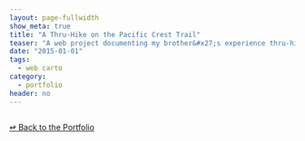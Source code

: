```yaml
---
layout: page-fullwidth
show_meta: true
title: "A Thru-Hike on the Pacific Crest Trail"
teaser: "A web project documenting my brother&#x27;s experience thru-hiking the PCT."
date: "2015-01-01"
tags:
  - web carto 
category:
  - portfolio
header: no
---
```





<img class="portfolio" src="{{site.url}}{{site.baseurl}}/images/" alt="">


[<span class="back-arrow">&#8619;</span> Back to the Portfolio](/work/)